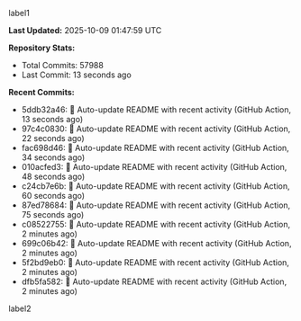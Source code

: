 
label1 
<!-- ACTIVITY_START -->
**Last Updated:** 2025-10-09 01:47:59 UTC

**Repository Stats:**
- Total Commits: 57988
- Last Commit: 13 seconds ago

**Recent Commits:**
- 5ddb32a46: 🤖 Auto-update README with recent activity (GitHub Action, 13 seconds ago)
- 97c4c0830: 🤖 Auto-update README with recent activity (GitHub Action, 22 seconds ago)
- fac698d46: 🤖 Auto-update README with recent activity (GitHub Action, 34 seconds ago)
- 010acfed3: 🤖 Auto-update README with recent activity (GitHub Action, 48 seconds ago)
- c24cb7e6b: 🤖 Auto-update README with recent activity (GitHub Action, 60 seconds ago)
- 87ed78684: 🤖 Auto-update README with recent activity (GitHub Action, 75 seconds ago)
- c08522755: 🤖 Auto-update README with recent activity (GitHub Action, 2 minutes ago)
- 699c06b42: 🤖 Auto-update README with recent activity (GitHub Action, 2 minutes ago)
- 5f2bd9eb0: 🤖 Auto-update README with recent activity (GitHub Action, 2 minutes ago)
- dfb5fa582: 🤖 Auto-update README with recent activity (GitHub Action, 2 minutes ago)
<!-- ACTIVITY_END -->

label2
